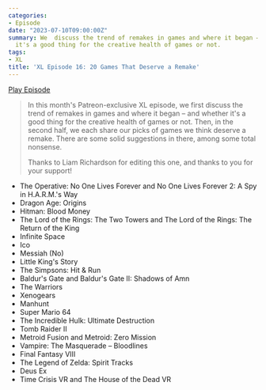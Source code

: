 ```yaml
---
categories:
- Episode
date: "2023-07-10T09:00:00Z"
summary: We  discuss the trend of remakes in games and where it began – and whether
  it's a good thing for the creative health of games or not.
tags:
- XL
title: 'XL Episode 16: 20 Games That Deserve a Remake'
---
```


[Play Episode](https://www.patreon.com/posts/xl-episode-16-20-85842433)
> In this month's Patreon-exclusive XL episode, we first discuss the trend of remakes in games and where it began – and whether it's a good thing for the creative health of games or not. Then, in the second half, we each share our picks of games we think deserve a remake. There are some solid suggestions in there, among some total nonsense.
>
> Thanks to Liam Richardson for editing this one, and thanks to you for your support!

- The Operative: No One Lives Forever and No One Lives Forever 2: A Spy in H.A.R.M.'s Way
- Dragon Age: Origins
- Hitman: Blood Money
- The Lord of the Rings: The Two Towers and The Lord of the Rings: The Return of the King
- Infinite Space
- Ico
- Messiah (No)
- Little King's Story
- The Simpsons: Hit & Run
- Baldur's Gate and Baldur's Gate II: Shadows of Amn
- The Warriors
- Xenogears
- Manhunt
- Super Mario 64
- The Incredible Hulk: Ultimate Destruction
- Tomb Raider II
- Metroid Fusion and Metroid: Zero Mission
- Vampire: The Masquerade – Bloodlines
- Final Fantasy VIII
- The Legend of Zelda: Spirit Tracks
- Deus Ex
- Time Crisis VR and The House of the Dead VR